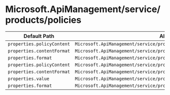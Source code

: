 # Microsoft.ApiManagement/service/products/policies

| Default Path | Alias |
|---|---|
| `properties.policyContent` | `Microsoft.ApiManagement/service/products/policies/policyContent` |
| `properties.contentFormat` | `Microsoft.ApiManagement/service/products/policies/contentFormat` |
| `properties.format` | `Microsoft.ApiManagement/service/products/policies/format` |
| `properties.policyContent` | `Microsoft.ApiManagement/service/products/policies/policy.policyContent` |
| `properties.contentFormat` | `Microsoft.ApiManagement/service/products/policies/policy.contentFormat` |
| `properties.value` | `Microsoft.ApiManagement/service/products/policies/policy.value` |
| `properties.format` | `Microsoft.ApiManagement/service/products/policies/policy.format` |

